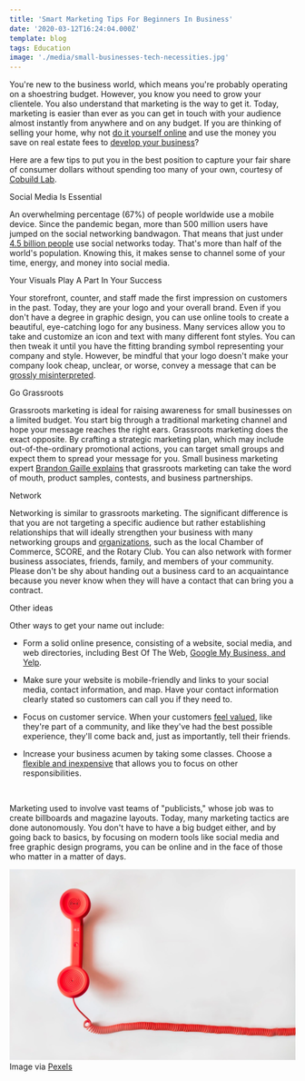 ```yaml
---
title: 'Smart Marketing Tips For Beginners In Business'
date: '2020-03-12T16:24:04.000Z'
template: blog
tags: Education
image: './media/small-businesses-tech-necessities.jpg'
---
```


You're new to the business world, which means you're probably operating on a shoestring budget. However, you know you need to grow your clientele. You also understand that marketing is the way to get it. Today, marketing is easier than ever as you can get in touch with your audience almost instantly from anywhere and on any budget. If you are thinking of selling your home, why not <a target="_blank" href="https://www.redfin.com/resources/how-to-sell-a-house-online">do it yourself online</a> and use the money you save on real estate fees to <a target="_blank" href="https://www.cobuildlab.com/services/">develop your business</a>?
<br>

Here are a few tips to put you in the best position to capture your fair share of consumer dollars without spending too many of your own, courtesy of <a target="_blank" href="https://www.cobuildlab.com/">Cobuild Lab</a>.

<title-3>Social Media Is Essential</title-3>

An overwhelming percentage (67%) of people worldwide use a mobile device. Since the pandemic began, more than 500 million users have jumped on the social networking bandwagon. That means that just under <a target="_blank" href="https://blog.hootsuite.com/simon-kemp-social-media/">4.5 billion people</a> use social networks today. That's more than half of the world's population. Knowing this, it makes sense to channel some of your time, energy, and money into social media.

<title-3>Your Visuals Play A Part In Your Success</title-3>

Your storefront, counter, and staff made the first impression on customers in the past. Today, they are your logo and your overall brand. Even if you don't have a degree in graphic design, you can use online tools to create a beautiful, eye-catching logo for any business. Many services allow you to take and customize an icon and text with many different font styles. You can then tweak it until you have the fitting branding symbol representing your company and style. However, be mindful that your logo doesn't make your company look cheap, unclear, or worse, convey a message that can be <a target="_blank" href="https://www.plerdy.com/blog/top-40-bad-logos/">grossly misinterpreted</a>.

<title-3>Go Grassroots</title-3>

Grassroots marketing is ideal for raising awareness for small businesses on a limited budget. You start big through a traditional marketing channel and hope your message reaches the right ears. Grassroots marketing does the exact opposite. By crafting a strategic marketing plan, which may include out-of-the-ordinary promotional actions, you can target small groups and expect them to spread your message for you. Small business marketing expert <a target="_blank" href="https://brandongaille.com/11-fanstastic-grassroots-marketing-examples/">Brandon Gaille explains</a> that grassroots marketing can take the word of mouth, product samples, contests, and business partnerships.

<title-3>Network</title-3>

Networking is similar to grassroots marketing. The significant difference is that you are not targeting a specific audience but rather establishing relationships that will ideally strengthen your business with many networking groups and <a target="_blank" href="https://www.nextinsurance.com/blog/best-business-networking-groups/">organizations</a>, such as the local Chamber of Commerce, SCORE, and the Rotary Club. You can also network with former business associates, friends, family, and members of your community. Please don't be shy about handing out a business card to an acquaintance because you never know when they will have a contact that can bring you a contract.

<title-3>Other ideas</title-3>

Other ways to get your name out include:

* Form a solid online presence, consisting of a website, social media, and web directories, including Best Of The Web, <a target="_blank" href="https://www.searchenginejournal.com/web-directories-list/287799/#close">Google My Business, and Yelp</a>.

* Make sure your website is mobile-friendly and links to your social media, contact information, and map. Have your contact information clearly stated so customers can call you if they need to.

* Focus on customer service. When your customers <a target="_blank" href="https://talkroute.com/11-sure-ways-to-keep-your-customers-coming-back/">feel valued</a>, like they're part of a community, and like they've had the best possible experience, they'll come back and, just as importantly, tell their friends.

* Increase your business acumen by taking some classes. Choose a <a target="_blank" href="https://www.phoenix.edu/degrees/business/mba.html">flexible and inexpensive</a> that allows you to focus on other responsibilities.
<br>

Marketing used to involve vast teams of "publicists," whose job was to create billboards and magazine layouts. Today, many marketing tactics are done autonomously. You don't have to have a big budget either, and by going back to basics, by focusing on modern tools like social media and free graphic design programs, you can be online and in the face of those who matter in a matter of days.

<img src="./media/smart-marketing-tips-for-beginners-in-business.png">
<br>
Image via <a target="_blank" href="https://www.pexels.com/photo/marketing-office-working-business-33999/">Pexels</a>
<br>
